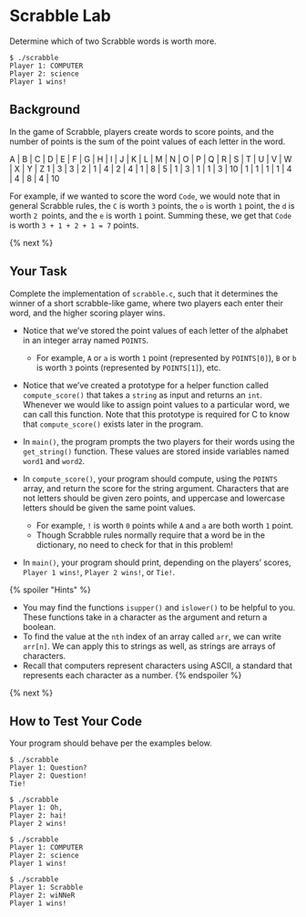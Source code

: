 # Scrabble Lab
Determine which of two Scrabble words is worth more.

```
$ ./scrabble
Player 1: COMPUTER
Player 2: science
Player 1 wins!
```

## Background
In the game of Scrabble, players create words to score points, and the number of points is the sum of the point values of each letter in the word.

A | B | C | D | E | F | G | H | I | J | K | L | M | N | O | P | Q | R | S | T | U | V | W | X | Y | Z
1	| 3 |	3 |	2 |	1 |	4	| 2	| 4	| 1	| 8	| 5	| 1	| 3	| 1	| 1	| 3 |	10 | 1 |	1	| 1 |	1 | 4	| 4	| 8	| 4	| 10

For example, if we wanted to score the word `Code`, we would note that in general Scrabble rules, the `C` is worth `3` points, the `o` is worth `1` point, the `d` is worth `2 `points, and the `e` is worth `1` point. Summing these, we get that `Code` is worth `3 + 1 + 2 + 1 = 7` points.

{% next %}

## Your Task
Complete the implementation of `scrabble.c`, such that it determines the winner of a short scrabble-like game, where two players each enter their word, and the higher scoring player wins.

* Notice that we’ve stored the point values of each letter of the alphabet in an integer array named `POINTS`.
  * For example, `A` or `a` is worth `1` point (represented by `POINTS[0]`), `B` or `b` is worth `3` points (represented by `POINTS[1]`), etc.

* Notice that we’ve created a prototype for a helper function called `compute_score()` that takes a `string` as input and returns an `int`. Whenever we would like to assign point values to a particular word, we can call this function. Note that this prototype is required for C to know that `compute_score()` exists later in the program.

* In `main()`, the program prompts the two players for their words using the `get_string()` function. These values are stored inside variables named `word1` and `word2`.

* In `compute_score()`, your program should compute, using the `POINTS` array, and return the score for the string argument. Characters that are not letters should be given zero points, and uppercase and lowercase letters should be given the same point values.
  * For example, `!` is worth `0` points while `A` and `a` are both worth `1` point.
  * Though Scrabble rules normally require that a word be in the dictionary, no need to check for that in this problem!

* In `main()`, your program should print, depending on the players’ scores, `Player 1 wins!`, `Player 2 wins!`, or `Tie!`.

{% spoiler "Hints" %}
* You may find the functions `isupper()` and `islower()` to be helpful to you. These functions take in a character as the argument and return a boolean.
* To find the value at the `nth` index of an array called `arr`, we can write `arr[n]`. We can apply this to strings as well, as strings are arrays of characters.
* Recall that computers represent characters using ASCII, a standard that represents each character as a number.
{% endspoiler %}

{% next %}

## How to Test Your Code
Your program should behave per the examples below.

```
$ ./scrabble
Player 1: Question?
Player 2: Question!
Tie!
```
```
$ ./scrabble
Player 1: Oh,
Player 2: hai!
Player 2 wins!
```
```
$ ./scrabble
Player 1: COMPUTER
Player 2: science
Player 1 wins!
```
```
$ ./scrabble
Player 1: Scrabble
Player 2: wiNNeR
Player 1 wins!
```

